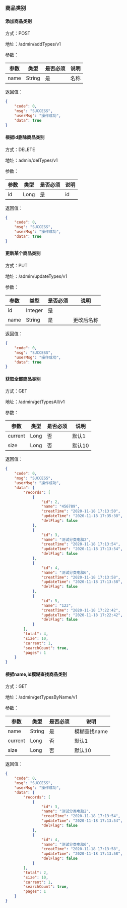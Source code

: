 ### 商品类别
#### 添加商品类别
方式：POST

地址：/admin/addTypes/v1

参数：

|参数|类型|是否必须|说明|
|---|---|---|---|
|name|String|是|名称|

返回值：
```json
{
    "code": 0,
    "msg": "SUCCESS",
    "userMsg": "操作成功",
    "data": true
}
```

#### 根据id删除商品类别
方式：DELETE

地址：admin/delTypes/v1

参数：

|参数|类型|是否必须|说明|
|---|---|---|---|
|id|Long|是|id|

返回值：
```json
{
    "code": 0,
    "msg": "SUCCESS",
    "userMsg": "操作成功",
    "data": true
}
```

#### 更新某个商品类别
方式：PUT

地址：/admin/updateTypes/v1

参数：

|参数|类型|是否必须|说明|
|---|---|---|---|
|id|Integer|是||
|name|String|是|更改后名称|

返回值：
```json
{
    "code": 0,
    "msg": "SUCCESS",
    "userMsg": "操作成功",
    "data": true
}
```

#### 获取全部商品类别
方式：GET

地址：/admin/getTypesAll/v1

参数：

|参数|类型|是否必须|说明|
|---|---|---|---|
|current|Long|否|默认1|
|size|Long|否|默认10|

返回值：
```json
{
    "code": 0,
    "msg": "SUCCESS",
    "userMsg": "操作成功",
    "data": {
        "records": [
            {
                "id": 2,
                "name": "456789",
                "creatTime": "2020-11-18 17:13:50",
                "updateTime": "2020-11-18 17:35:38",
                "delFlag": false
            },
            {
                "id": 3,
                "name": "测试分类电脑2",
                "creatTime": "2020-11-18 17:13:54",
                "updateTime": "2020-11-18 17:13:54",
                "delFlag": false
            },
            {
                "id": 4,
                "name": "测试分类电脑6",
                "creatTime": "2020-11-18 17:13:58",
                "updateTime": "2020-11-18 17:13:58",
                "delFlag": false
            },
            {
                "id": 5,
                "name": "123",
                "creatTime": "2020-11-18 17:22:42",
                "updateTime": "2020-11-18 17:22:42",
                "delFlag": false
            }
        ],
        "total": 4,
        "size": 10,
        "current": 1,
        "searchCount": true,
        "pages": 1
    }
}
```



#### 根据name,id模糊查找商品类别
方式：GET

地址：/admin/getTypesByName/v1

参数：

|参数|类型|是否必须|说明|
|---|---|---|---|
|name|String|是|模糊查找name|
|current|Long|否|默认1|
|size|Long|否|默认10|

返回值：
```json
{
    "code": 0,
    "msg": "SUCCESS",
    "userMsg": "操作成功",
    "data": {
        "records": [
            {
                "id": 3,
                "name": "测试分类电脑2",
                "creatTime": "2020-11-18 17:13:54",
                "updateTime": "2020-11-18 17:13:54",
                "delFlag": false
            },
            {
                "id": 4,
                "name": "测试分类电脑6",
                "creatTime": "2020-11-18 17:13:58",
                "updateTime": "2020-11-18 17:13:58",
                "delFlag": false
            }
        ],
        "total": 2,
        "size": 10,
        "current": 1,
        "searchCount": true,
        "pages": 1
    }
}
```
